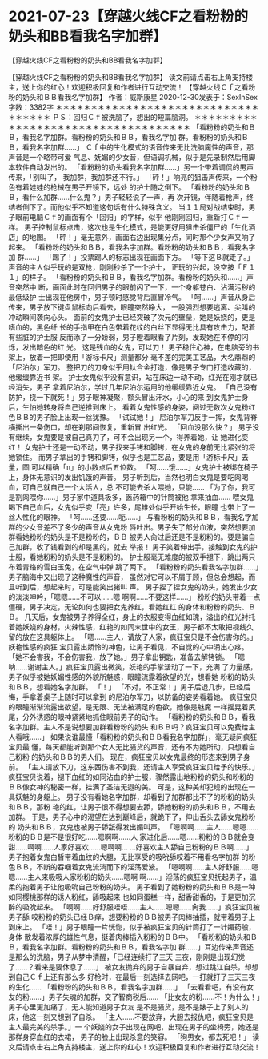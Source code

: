 # 2021-07-23【穿越火线CF之看粉粉的奶头和BB看我名字加群】



【穿越火线CF之看粉粉的奶头和BB看我名字加群】



【穿越火线CF之看粉粉的奶头和BB看我名字加群】
读文前请点击右上角支持楼主，送上你的红心！欢迎积极回复和作者进行互动交流！
【穿越火线Ｃｆ之看粉粉的奶头和ＢＢ看我名字加群】
作者：威斯康星 2020-12-30发表于：SexInSex 字数：3382字
＊＊＊＊＊＊＊＊＊＊＊＊＊＊＊＊＊＊＊＊＊＊＊＊＊＊＊＊＊＊＊＊＊＊＊
ＰＳ：回归Ｃｆ被洗脑了，想出的短篇脑洞。
＊＊＊＊＊＊＊＊＊＊＊＊＊＊＊＊＊＊＊＊＊＊＊＊＊＊＊＊＊＊＊＊＊＊＊
「看粉粉的奶头和ＢＢ，看我名字加群。看粉粉的奶头和ＢＢ，看我名字加 群。看粉粉的奶头和ＢＢ，看我名字加群……」
Ｃｆ中的生化模式的语音传来无比洗脑魔性的声音，那声音是一个略带可爱 气息、妩媚的少女音，但语调机械，似乎是先录制然后用脚本软件自动发出的。
「看粉粉的奶头看我名字加群……」另一个带着调侃的男声传来，「别叫了， 我加群，我加群还不行。」
「砰！」响亮的狙击声传来，一个粉色有着娃娃的枪械在男子开镜下，远处 的护士随之倒下。
「看粉粉的奶头和ＢＢ，看什么加群……什么鬼？」男子轻轻说了一声，再 次开镜，伴随着枪声，终结者倒下了。而他似乎不知道这句话有什么特殊含义。
当１１局对战结束时，男子眼前电脑Ｃｆ的画面有个「回归」的字样，似乎 他刚刚回归，重新打Ｃｆ一样。
男子控制鼠标点击，这次也是生化模式，是能更好用狙击杀僵尸的「生化酒 店」的地图。
「砰！」毫无意外，画面右边出现集分点，同时那个少女声又响了起来。
「看粉粉的奶头和ＢＢ，看我名字加群。看粉粉的奶头和ＢＢ，看我名字加 群……」
「踢了！」投票踢人的标志出现在画面下方。
「等下这Ｂ就走了。」声音的主人似乎玩的是双枪，刚刚秒杀了一个护士， 正玩的兴起，没空按「Ｆ１１」的样子。
「看粉粉的奶头和ＢＢ，看我名字加群。看粉粉的奶头和……」声音突然中 断，画面此时在回归男子的眼前闪了一下，一个身躯苍白、沾满污秽的最低级护 士出现在他房中，男子顿时感觉背后直冒冷气。
「呵……」声音从身后传来，男子放下键盘鼠标向后看去，眼瞳突然睁大， 一股强烈想要逃离、尖叫的冲动瞬间袭向心头。
面前的女鬼护士已经突破了次元的壁垒，她是妖娆的，更是嗜血的，黑色纤 长的手指甲在白色带着花纹的白丝下显得无比具有攻击力，配着有些脏的护士服 反而添了一分娇弱，男子瞪着眼看了片刻，发现她在不停的闪烁，发出暗色的红 光。
这是残血的女鬼，可以刀！
男子稳住心神，在电脑旁的书架上，放着一把即使用「游标卡尺」测量都分 毫不差的完美工艺品，大名鼎鼎的「尼泊尔」军刀。
整把刀的刀身似乎用钛合金打造，像是男子专门打造收藏的，他缓缓靠近书 架。
护士女鬼似乎没有意识，站在床边一动不动，红光在刚才就已经消失，男子 拿着尼泊尔，学过几年尼泊尔运用的他缓缓靠近女鬼。
「自己没有防护，挠一下就死！」男子眼神凝聚，额头冒出汗水，小心的来 到女鬼护士身后，生怕她转身将自己逆推到床上。
看着女鬼性感的身姿，阅过无数次女鬼粉红色ＢＢ的男子脸上出现一丝犹豫。
「试试她！」
尼泊尔军刀反手一挥，女鬼背脊横撕出一条伤口，却在刹那间恢复，重新冒 出红光。
「回血没那么快？」
男子没有继续，女鬼要是被自己真刀了，可不会出现另一个，得养着她，让 她进化变红！
女鬼护士还是一动不动，男子找来手铐和脚铐，在女鬼的身前无比紧张的将 她锁住。
而男子拿出的手铐和脚铐，似乎也是工艺品，要是用「游标卡尺」去量，圆 可以精确「π」的小数点后五位数。
「呵……饿……」女鬼护士被绑在椅子上，身体无意识的发出饥饿的声音。
男子听到后，当然也明白女鬼是要吃肉喝血，可自己就自己一个大活人，总 不可能去杀人喂她，只能……
「为了你，我可是割肉喂你……」男子家中道具极多，医药箱中的针筒被他 拿来抽血……
喂女鬼喝下自己血后，女鬼似乎变「亮」许多，尾锥处似乎开始生长，眼瞳 也带上了一丝人性化的眼神。
「呵……还要……呃……」
与看粉粉的奶头和ＢＢ，看我名字加群的少女音差不了多少的声音从女鬼粉 唇吐出。男子失了部分血液，突然想要加群看她粉粉的奶头是不是粉粉的，ＢＢ 被男人肏过后还是不是粉粉的。要是骗自己加群，收了钱看到的却是黑的，就去 举报！
男子笑着伸出手，接触到女鬼的护士服，看她粉粉的奶头是不是粉粉的。
护士服毫无难度的被双手褪下，跳出两只布着青络的雪白玉兔，在空气中弹 跳了两下。
「看粉粉的奶头看我名字加群……」男子脑海中又出现了这种魔性的声音， 虽然对它可以不屑于顾，但总会想起，而且听到后，想起来时，可是能笑出猪叫 声。
男子捏了捏女鬼的奶头，她发出少女的淡淡呻吟，「嗯嗯……不可以……嗯 啊啊……不要这样……」
粉粉的奶头带着一点僵硬，男子决定，无论如何也要把女鬼养红，看她红红 的身体和粉粉的奶头、ＢＢ。
几天后，女鬼被男子养得全红，身上的衣服变得血红如瑰，溢出的红光衬托 着她妖娆的身材，火辣性感，红艳的如同末世中的女王，男子都不太敢把视线久 留的放在这具躯体上。
「嗯……主人，请放了人家，疯狂宝贝是不会伤害你的。」妖艳性感的疯狂 宝贝露出娇怜的神色，让男子看见，不自觉的心中涌出心疼。
「她不会害我，不会伤害我，放了她。」男子拿出钥匙，准备去解铐锁。
「嗯呐……谢谢主人。」疯狂宝贝露出微笑，妖艳的手掌活动了一下，充满 了力量感，男子似乎被她妖媚性感的外貌所魅惑，眼瞳流露着欲望的光，想看她 粉粉的奶头和ＢＢ，想看她名字加群。
「！」
「不对，不正常！」男子后退几步，已经后悔，手拿着桌子上随时可以拿到 的尼泊尔军刀，以防备的姿势看着她。
疯狂宝贝的眼瞳渐渐流露出欲望，是无限、无法被满足的色欲，她像是魅魔 一样摇晃着尻尾，分外诱惑的眼神紧紧地抓住眼前男子的动作。
「看粉粉的奶头和ＢＢ，看我名字加群。主人不是说想要加群看粉粉的奶头 和ＢＢ吗？疯狂宝贝可以免费给主人看哦……」
如果说谁最懂「看粉粉的奶头和ＢＢ看我名字加群」，毫无疑问疯狂宝贝最 懂，每天都能听到那个女人无比骚货的声音，还有不为她所动，只想看自己粉粉 的奶头和ＢＢ的男人们。
现在，疯狂宝贝以女鬼最终的形态来到男子身前。
「主人请放下刀，这东西伤害不到我，还请主人享受疯狂宝贝给予的快乐。」 疯狂宝贝说着，褪下血红的如同沾血的护士服，骤然露出地粉粉的奶头和粉粉的 ＢＢ像女神的秘密一样，挂满了圣洁无遐的美。
可是，这种美却犯规的出现在一具妖魅的身躯上。
男子没有看她名字加群，却看到了加群都比不了的粉粉的奶头和ＢＢ，那粉 艳的红，让男子恨不得想要去舔，舔她粉粉的奶头和ＢＢ，不用去加群。
于是，男子心中的渴望在达到巅峰后，就跪下了，伸出舌头去舔女鬼粉粉的 奶头和ＢＢ，女鬼也被男子舔舐得发出媚叫声。
「嗯啊啊……主人……嗯嗯……粉粉的ＢＢ是不是很好吃……嗯啊啊……人 家进化后……嗯……粉粉的ＢＢ就会变甜……啊啊……人家好喜欢……嗯啊啊… …好喜欢主人舔自己粉粉的ＢＢ啊……」
男子抱着女鬼白皙带着血纹的大腿，无比享受的吸吮舔咬着不用看名字加群 的粉色ＢＢ，不断的吞咽着女鬼流淌而下的淫荡爱液。
「嗯啊啊……主人好舒服……嗯嗯……主人来吸吸人家粉粉的奶头……嗯啊 啊……」淫荡的疯狂宝贝抚起男子，温柔的抱着男子让他吸吮自己粉粉的奶头。
男子看到了她粉粉的奶头和ＢＢ是一种如同樱桃那样的诱人粉红，舔吸起来 也如同蛋糕一样，甜香甜香的，于是更加沉醉的吸吮起来。
「啊啊……好舒服唔唔……主人……嗯嗯……肏我……」疯狂宝贝被男子舔 咬粉粉的奶头已经Ｂ痒，想要粉粉的ＢＢ被男子肉棒抽插，就带着男子上到床上。
「唔！」男子眼瞳一片恍惚，似乎被疯狂宝贝的针筒打了一针媚药般，身体 散发着浓厚的雄性气息，挺着肉棒插入粉粉的ＢＢ中。
「看粉粉的奶头和ＢＢ，看我名字加群。看粉粉的奶头和ＢＢ，看我名字加 群……」耳边传来声音还是那么的洗脑，男子从梦中清醒，「已经连续打了三天 三夜，刚刚是出现幻觉了……？看来是要休息了……」
被女友抛弃的男子自暴自弃，想过跳江自杀，却想到自己Ｃｆ上还有那么多 好枪时，在最后一刻选择去网吧，一打就打了三天三夜的生化……
「看粉粉的奶头和ＢＢ，看我名字加群……」
「去看看吧，有没有女友的粉……」男子失魂的加群，交了智商税后……
「比女友的粉……不！为什么！」男子心里更加痛了，无人能知道男子女友 是不是骚货，是不是婊子上了别人的床，他这一刻又想到了自杀。
「主人……不要放弃，大胆去报仇吧，疯狂宝贝是主人最完美的杀手。」一 个妖娆的女子出现在网吧，出现在男子的坐椅旁，她还是那样身穿血红的衣裙， 男子的脸上出现杀意的笑容。
「狗男女，都去死吧！」
读文后请点击右上角支持楼主，送上你的红心！欢迎积极回复和作者进行互动交流！



